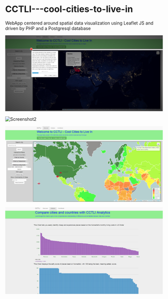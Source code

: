 # CCTLI---cool-cities-to-live-in
WebApp centered around spatial data visualization using Leaflet JS and driven by PHP and a Postgresql database

![Screenshot1](https://github.com/danielkremerov/CCTLI---cool-cities-to-live-in/blob/master/example%20screenshots/screenshot1.png)

![Screenshot2](https://github.com/danielkremerov/CCTLI---cool-cities-to-live-in/blob/master/example%20screenshots/screenshot2.png)

![Screenshot3](https://github.com/danielkremerov/CCTLI---cool-cities-to-live-in/blob/master/example%20screenshots/screenshot3.png)

![Screenshot4](https://github.com/danielkremerov/CCTLI---cool-cities-to-live-in/blob/master/example%20screenshots/screenshot4.png)
